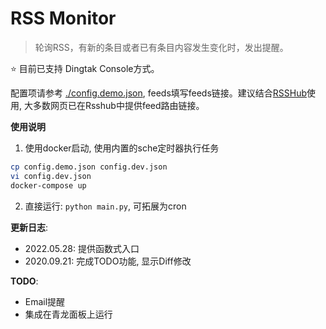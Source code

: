 # RSS Monitor

> 轮询RSS，有新的条目或者已有条目内容发生变化时，发出提醒。

:star: 目前已支持 Dingtak Console方式。

配置项请参考 [./config.demo.json](./config.demo.json), feeds填写feeds链接。建议结合[RSSHub](https://docs.rsshub.app/)使用, 
大多数网页已在Rsshub中提供feed路由链接。 

**使用说明**
1. 使用docker启动, 使用内置的sche定时器执行任务
```bash
cp config.demo.json config.dev.json
vi config.dev.json
docker-compose up 
```
2. 直接运行: `python main.py`, 可拓展为cron

**更新日志**:
- 2022.05.28: 提供函数式入口
- 2020.09.21: 完成TODO功能, 显示Diff修改

**TODO**: 
- Email提醒
- 集成在青龙面板上运行